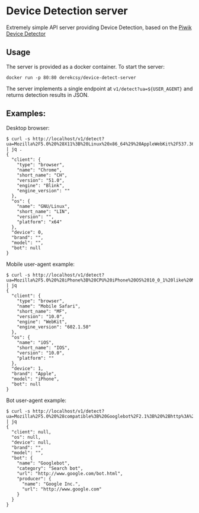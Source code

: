# Device Detection server

Extremely simple API server providing Device Detection, based on the [Piwik Device Detector](https://github.com/piwik/device-detector)

## Usage

The server is provided as a docker container. To start the server:
```
docker run -p 80:80 derekcsy/device-detect-server
```

The server implements a single endpoint at `v1/detect?ua=${USER_AGENT}` and returns detection results in JSON.

## Examples:

Desktop browser:
```
$ curl -s http://localhost/v1/detect?ua=Mozilla%2F5.0%20%28X11%3B%20Linux%20x86_64%29%20AppleWebKit%2F537.36%20%28KHTML%2C%20like%20Gecko%29%20Chrome%2F51.0.2704.103%20Safari%2F537.36. | jq .
{
  "client": {
    "type": "browser",
    "name": "Chrome",
    "short_name": "CH",
    "version": "51.0",
    "engine": "Blink",
    "engine_version": ""
  },
  "os": {
    "name": "GNU/Linux",
    "short_name": "LIN",
    "version": "",
    "platform": "x64"
  },
  "device": 0,
  "brand": "",
  "model": "",
  "bot": null
}
```

Mobile user-agent example:
```
$ curl -s http://localhost/v1/detect?ua=Mozilla%2F5.0%20%28iPhone%3B%20CPU%20iPhone%20OS%2010_0_1%20like%20Mac%20OS%20X%29%20AppleWebKit%2F602.1.50%20%28KHTML%2C%20like%20Gecko%29%20Version%2F10.0%20Mobile%2F14A403%20Safari%2F602.1 | jq
{
  "client": {
    "type": "browser",
    "name": "Mobile Safari",
    "short_name": "MF",
    "version": "10.0",
    "engine": "WebKit",
    "engine_version": "602.1.50"
  },
  "os": {
    "name": "iOS",
    "short_name": "IOS",
    "version": "10.0",
    "platform": ""
  },
  "device": 1,
  "brand": "Apple",
  "model": "iPhone",
  "bot": null
}
```

Bot user-agent example:
```
$ curl -s http://localhost/v1/detect?ua=Mozilla%2F5.0%20%28compatible%3B%20Googlebot%2F2.1%3B%20%2Bhttp%3A%2F%2Fwww.google.com%2Fbot.html%29 | jq
{
  "client": null,
  "os": null,
  "device": null,
  "brand": "",
  "model": "",
  "bot": {
    "name": "Googlebot",
    "category": "Search bot",
    "url": "http://www.google.com/bot.html",
    "producer": {
      "name": "Google Inc.",
      "url": "http://www.google.com"
    }
  }
}
```
